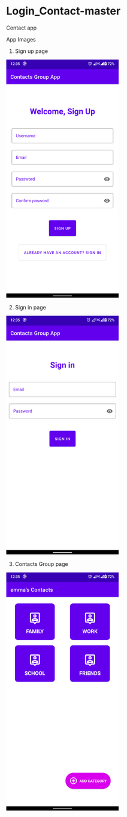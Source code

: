 # Login_Contact-master
Contact app

App Images

1. Sign up page

<img src= "Images/RegisterPage.png" width = 300/>

2. Sign in page

<img src= "Images/SigninPage.png" width = 300/>

3. Contacts Group page

<img src= "Images/contactsPage.png" width = 300/>

